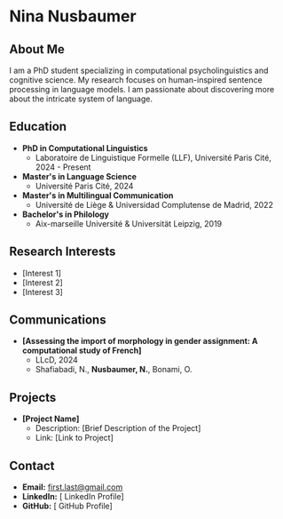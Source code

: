 
# Nina Nusbaumer

## About Me
I am a PhD student specializing in computational psycholinguistics and cognitive science. My research focuses on human-inspired sentence processing in language models. I am passionate about discovering more about the intricate system of language.

## Education
- **PhD in Computational Linguistics**
  - Laboratoire de Linguistique Formelle (LLF), Université Paris Cité, 2024 - Present
- **Master's in Language Science**
  - Université Paris Cité, 2024
- **Master's in Multilingual Communication**
  - Université de Liège & Universidad Complutense de Madrid, 2022
- **Bachelor's in Philology**
  - Aix-marseille Université & Universität Leipzig, 2019

## Research Interests
- [Interest 1]
- [Interest 2]
- [Interest 3]

## Communications
- **[Assessing the import of morphology in gender assignment: A computational study of French]**
  - LLcD, 2024
  - Shafiabadi, N., **Nusbaumer, N.**, Bonami, O.


## Projects
- **[Project Name]**
  - Description: [Brief Description of the Project]
  - Link: [Link to Project]

## Contact
- **Email:** first.last@gmail.com
- **LinkedIn:** [ LinkedIn Profile]
- **GitHub:** [ GitHub Profile]

